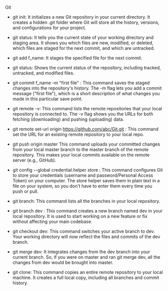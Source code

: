 Git 

- git init: It initializes a new Git repository in your current directory. It creates a hidden .git folder where Git will store all the history, versions, and configurations for your project.

- git status: It tells you the current state of your working directory and staging area. It shows you which files are new, modified, or deleted, which files are staged for the next commit, and which are untracked.

- git add f_name: It stages the specified file for the next commit.  

- git status: Shows the current status of the repository, including tracked, untracked, and modified files.

- git commit f_name -m "first file" :
This command saves the staged changes into the repository's history. The -m flag lets you add a commit message ("first file"), which is a short description of what changes you made in this particular save point.

- git remote -v:  This command lists the remote repositories that your local repository is connected to. The -v flag shows you the URLs for both fetching (downloading) and pushing (uploading) data.

- git remote set-url origin https://github.com/abc/Git.git : This command set the URL for an existing remote repository to your local repo.

- git push origin master
This command uploads your committed changes from your local master branch to the master branch of the remote repository. This makes your local commits available on the remote server (e.g., GitHub).

- git config --global credential.helper store :
This command configures Git to store your credentials (username and password/Personal Access Token) on your computer. The store helper saves them in plain text in a file on your system, so you don't have to enter them every time you push or pull.

- git branch: This command lists all the branches in your local repository. 

- git branch dev : This command creates a new branch named dev in your local repository. It is used to start working on a new feature or fix without affecting your main codebase.

- git checkout dev: This command switches your active branch to dev. Your working directory will now reflect the files and commits of the dev branch.

- git merge dev: It integrates changes from the dev branch into your current branch. So, if you were on master and ran git merge dev, all the changes from dev would be brought into master.

- git clone: This command copies an entire remote repository to your local machine. It creates a full local copy, including all branches and commit history.
